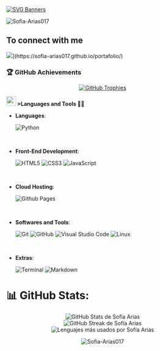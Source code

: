 [![SVG Banners](https://svg-banners.vercel.app/api?type=luminance&text1=I'm%20Danna%20Sofia%20Arias&width=800&height=400)](https://github.com/Akshay090/svg-banners)

<p align="left"> <img src="https://komarev.com/ghpvc/?username=Sofia-Arias017&label=Profile%20views&color=c7108d&style=for-the-badge" alt="Sofia-Arias017" /> </p>

<summary><h2> To connect with me</h2></summary>
<img src="https://img.shields.io/badge/portfolio-Web-%23FF69B4?style=for-the-badge&logo=github&logoColor=white">](https://sofia-arias017.github.io/portafolio/)
<h3 align="left">🏆 GitHub Achievements</h3>

<p align="center">
  <a href="https://github.com/ryo-ma/github-profile-trophy">
    <img 
      src="https://github-profile-trophy.vercel.app/?username=Sofia-Arias017&theme=onestar&no-frame=true&margin-w=10&column=7" 
      alt="GitHub Trophies" 
    />
  </a>
</p>


<img src="https://media2.giphy.com/media/QssGEmpkyEOhBCb7e1/giphy.gif?cid=ecf05e47a0n3gi1bfqntqmob8g9aid1oyj2wr3ds3mg700bl&rid=giphy.gif" width ="25"><b> >Languages and Tools 🧑‍💻 </b>
 <br>
 
 - **Languages**:
     
     ![Python](https://img.shields.io/badge/Python%20-%2314354C.svg?style=for-the-badge&logo=python&logoColor=white)
 
 <br>   
     
 - **Front-End Development**:
 
    ![HTML5](https://img.shields.io/badge/HTML5%20-%23E34F26.svg?style=for-the-badge&logo=html5&logoColor=white)
    ![CSS3](https://img.shields.io/badge/CSS%20-%231572B6.svg?style=for-the-badge&logo=css3&logoColor=white)
    ![JavaScript](https://img.shields.io/badge/JavaScript%20-%23F7DF1E.svg?style=for-the-badge&logo=javascript&logoColor=black)
 
 <br>
 
 - **Cloud Hosting**:
 
     ![Github Pages](https://img.shields.io/badge/GitHub%20Pages-%23327FC7.svg?style=for-the-badge&logo=github&logoColor=white)
     
 <br>
 
 - **Softwares and Tools**:
 
     ![Git](https://img.shields.io/badge/git-%23F05033.svg?style=for-the-badge&logo=git&logoColor=white)
     ![GitHub](https://img.shields.io/badge/github-%23121011.svg?style=for-the-badge&logo=github&logoColor=white)
     ![Visual Studio Code](https://img.shields.io/badge/Visual%20Studio%20Code-0078d7.svg?style=for-the-badge&logo=visual-studio-code&logoColor=white)
     ![Linux](https://img.shields.io/badge/Linux-FCC624?style=for-the-badge&logo=linux&logoColor=black) 
 
 <br>
 
 - **Extras**:
 
     ![Terminal](https://img.shields.io/badge/Terminal-%23054020?style=for-the-badge&logo=gnu-bash&logoColor=white)
     ![Markdown](https://img.shields.io/badge/markdown-%23000000.svg?style=for-the-badge&logo=markdown&logoColor=white)   

# 📊 GitHub Stats:

<p align="center">
  <img 
    src="https://github-readme-stats.vercel.app/api?username=Sofia-Arias017&theme=onestar&hide_border=false&include_all_commits=true&count_private=true" 
    alt="GitHub Stats de Sofía Arias" 
  /><br/>
  <img 
    src="https://github-readme-streak-stats.herokuapp.com/?user=Sofia-Arias017&theme=onestar&hide_border=false" 
    alt="GitHub Streak de Sofía Arias" 
  /><br/>
  <img 
    src="https://github-readme-stats.vercel.app/api/top-langs/?username=Sofia-Arias017&theme=onestar&hide_border=false&layout=compact" 
    alt="Lenguajes más usados por Sofía Arias" 
  />
</p>

<p align="center"><img align="center" src="https://i.pinimg.com/originals/ca/c5/52/cac552177ecabfd2ff9b20be591b9c22.gif" alt="Sofia-Arias017" /></p>
